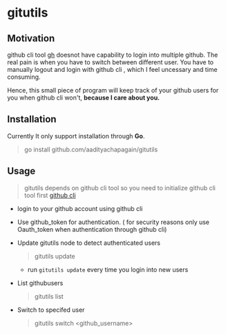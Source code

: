 # gitutils

## Motivation

github cli tool [gh](https://cli.github.com) doesnot have capability to login into multiple github. The real pain is when you have to switch between different user. You have to manually logout and login with github cli , which I feel uncessary and time consuming.

Hence, this small piece of program will keep track of your github users for you when github cli won't, **because I care about you.**

## Installation

Currently It only support installation through **Go**.

> go install github.com/aadityachapagain/gitutils

## Usage

> gitutils depends on github cli tool so you need to initialize github cli tool first [github cli](https://cli.github.com)

* login to your github account using github cli
* Use github_token for authentication. ( for security reasons only use Oauth_token when authentication through github cli)

* Update gitutils node to detect authenticated users
    > gitutils update
    * run `gitutils update` every time you login into new users

* List githubusers 
    > gitutils list

* Switch to specifed user
    > gitutils switch <github_username>